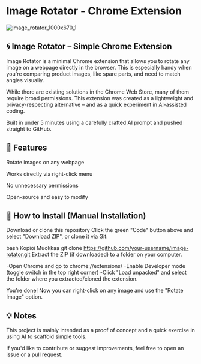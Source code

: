 # Image Rotator - Chrome Extension

![image_rotator_1000x670_1](https://github.com/user-attachments/assets/554b6df7-7877-4ca5-ab95-46fd307d64f6)

## 🌀 Image Rotator – Simple Chrome Extension

Image Rotator is a minimal Chrome extension that allows you to rotate any image on a webpage directly in the browser. This is especially handy when you're comparing product images, like spare parts, and need to match angles visually.

While there are existing solutions in the Chrome Web Store, many of them require broad permissions. This extension was created as a lightweight and privacy-respecting alternative – and as a quick experiment in AI-assisted coding.

Built in under 5 minutes using a carefully crafted AI prompt and pushed straight to GitHub.

## 🔧 Features
Rotate images on any webpage

Works directly via right-click menu

No unnecessary permissions

Open-source and easy to modify

## 🧩 How to Install (Manual Installation)

Download or clone this repository
Click the green "Code" button above and select "Download ZIP", or clone it via Git:

bash
Kopioi
Muokkaa
git clone https://github.com/your-username/image-rotator.git
Extract the ZIP (if downloaded) to a folder on your computer.

-Open Chrome and go to chrome://extensions/
-Enable Developer mode (toggle switch in the top right corner)
-Click "Load unpacked" and select the folder where you extracted/cloned the extension.

You're done! Now you can right-click on any image and use the "Rotate Image" option.

## 💡 Notes
This project is mainly intended as a proof of concept and a quick exercise in using AI to scaffold simple tools.

If you'd like to contribute or suggest improvements, feel free to open an issue or a pull request.
 
